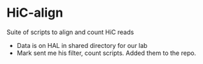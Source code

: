 # HiC-align
Suite of scripts to align and count HiC reads

- Data is on HAL in shared directory for our lab
- Mark sent me his filter, count scripts.  Added them to the repo.
